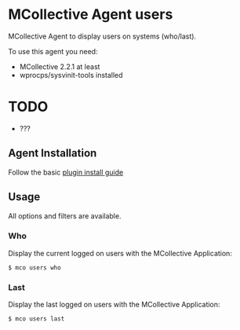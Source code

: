 # MCollective Agent users

MCollective Agent to display users on systems (who/last).

To use this agent you need:

  * MCollective 2.2.1 at least
  * wprocps/sysvinit-tools installed

# TODO

  * ???

## Agent Installation

Follow the basic [plugin install guide](http://projects.puppetlabs.com/projects/mcollective-plugins/wiki/InstalingPlugins)

## Usage

All options and filters are available.

### Who

Display the current logged on users with the MCollective Application:

    $ mco users who
	
### Last

Display the last logged on users with the MCollective Application:

    $ mco users last

